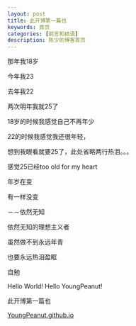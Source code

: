 ```yaml
---
layout: post
title: 此开博第一篇也
keywords: 首页
categories: [前言和结语]
description: 陈少的博客首页
---
```


<div class="toc"></div>


那年我18岁

今年我23

去年我22

两次明年我就25了



18岁的时候我感觉自己不再年少

22的时候我感觉我还很年轻，

想到我眼看就要25了，此处省略两行热泪。。。

感觉25已经too old for my heart



年岁在变

有一样没变

－－依然无知

依然无知的理想主义者

虽然做不到永远年青

也要永远热泪盈眶



自勉

Hello World! Hello YoungPeanut!

此开博第一篇也

[YoungPeanut.github.io](http://youngpeanut.github.io/)
